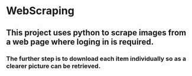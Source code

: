 # WebScraping
## This project uses python to scrape images from a web page where loging in is required.
### The further step is to download each item individually so as a clearer picture can be retrieved.
